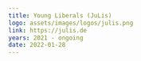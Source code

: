 ```yaml
---
title: Young Liberals (JuLis)
logo: assets/images/logos/julis.png
link: https://julis.de
years: 2021 - ongoing
date: 2022-01-28
---
```

